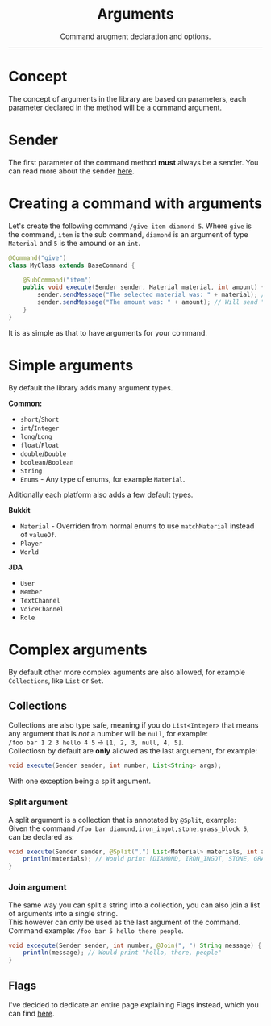 <center><h1>Arguments</h1></center>
<center>
<p>Command arugment declaration and options.</p>
</center>

---

# Concept
The concept of arguments in the library are based on parameters, each parameter declared in the method will be a command argument.

# Sender
The first parameter of the command method **must** always be a sender. You can read more about the sender [here](/).

# Creating a command with arguments
Let's create the following command `/give item diamond 5`. Where `give` is the command, `item` is the sub command, `diamond` is an argument of type `Material` and `5` is the amound or an `int`.
```java
@Command("give")
class MyClass extends BaseCommand {

    @SubCommand("item")
    public void execute(Sender sender, Material material, int amount) {
        sender.sendMessage("The selected material was: " + material); // Will send "diamond"
        sender.sendMessage("The amount was: " + amount); // Will send "5"
    }
}
```
It is as simple as that to have arguments for your command.

# Simple arguments
By default the library adds many argument types.

**Common:**
* `short`/`Short`
* `int`/`Integer`
* `long`/`Long`
* `float`/`Float`
* `double`/`Double`
* `boolean`/`Boolean`
* `String`
* `Enums` - Any type of enums, for example `Material`.

Aditionally each platform also adds a few default types.

**Bukkit**
* `Material` - Overriden from normal enums to use `matchMaterial` instead of `valueOf`.
* `Player`
* `World`

**JDA**
* `User`
* `Member`
* `TextChannel`
* `VoiceChannel`
* `Role`

# Complex arguments
By default other more complex aguments are also allowed, for example `Collections`, like `List` or `Set`.  

## Collections
Collections are also type safe, meaning if you do `List<Integer>` that means any argument that is *not* a number will be `null`, for example:  
`/foo bar 1 2 3 hello 4 5` -> `[1, 2, 3, null, 4, 5]`.  
Collectiosn by default are **only** allowed as the last arguement, for example:
```java
void execute(Sender sender, int number, List<String> args);
```
With one exception being a split argument.

### Split argument
A split argument is a collection that is annotated by `@Split`, example:  
Given the command `/foo bar diamond,iron_ingot,stone,grass_block 5`, can be declared as:  
```java
void execute(Sender sender, @Split(",") List<Material> materials, int amount) {
    println(materials); // Would print [DIAMOND, IRON_INGOT, STONE, GRASS_BLOCK]
}
```

### Join argument
The same way you can split a string into a collection, you can also join a list of arguments into a single string.  
This however can only be used as the last argument of the command. 
Command example: `/foo bar 5 hello there people`.
```java
void excecute(Sender sender, int number, @Join(", ") String message) {
    println(message); // Would print "hello, there, people"
}
```

## Flags
I've decided to dedicate an entire page explaining Flags instead, which you can find [here](/).



